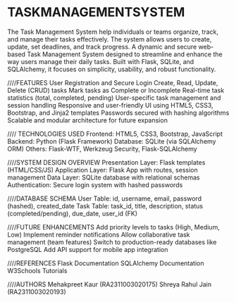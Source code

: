 # TASKMANAGEMENTSYSTEM
The Task Management System help individuals or teams organize, track, and manage their tasks effectively. The system allows users to create, update, set deadlines, and track progress.
A dynamic and secure web-based Task Management System designed to streamline and enhance the way users manage their daily tasks. Built with Flask, SQLite, and SQLAlchemy, it focuses on simplicity, usability, and robust functionality.

////FEATURES
User Registration and Secure Login
Create, Read, Update, Delete (CRUD) tasks
Mark tasks as Complete or Incomplete
Real-time task statistics (total, completed, pending)
User-specific task management and session handling
Responsive and user-friendly UI using HTML5, CSS3, Bootstrap, and Jinja2 templates
Passwords secured with hashing algorithms
Scalable and modular architecture for future expansion


//// TECHNOLOGIES USED
Frontend: HTML5, CSS3, Bootstrap, JavaScript
Backend: Python (Flask Framework)
Database: SQLite (via SQLAlchemy ORM)
Others: Flask-WTF, Werkzeug Security, Flask-SQLAlchemy


////SYSTEM DESIGN OVERVIEW
Presentation Layer: Flask templates (HTML/CSS/JS)
Application Layer: Flask App with routes, session management
Data Layer: SQLite database with relational schemas
Authentication: Secure login system with hashed passwords


////DATABASE SCHEMA
User Table: id, username, email, password (hashed), created_date
Task Table: task_id, title, description, status (completed/pending), due_date, user_id (FK)


////FUTURE ENHANCEMENTS
Add priority levels to tasks (High, Medium, Low)
Implement reminder notifications
Allow collaborative task management (team features)
Switch to production-ready databases like PostgreSQL
Add API support for mobile app integration


////REFERENCES
Flask Documentation
SQLAlchemy Documentation
W3Schools Tutorials


////AUTHORS
Mehakpreet Kaur (RA2311003020175)
Shreya Rahul Jain (RA2311003020193)
